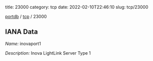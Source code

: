 title: 23000
category: tcp
date: 2022-02-10T22:46:10
slug: tcp/23000

[portdb](/) / [tcp](/category/tcp.html) / 23000


## IANA Data

_Name:_ inovaport1

_Description:_ Inova LightLink Server Type 1

